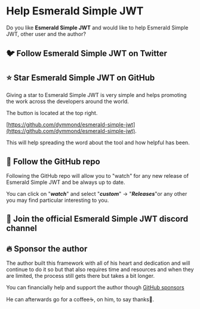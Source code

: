 # Help Esmerald Simple JWT

Do you like **Esmerald Simple JWT** and would like to help Esmerald Simple JWT, other user and the author?

## 🐦 Follow Esmerald Simple JWT on Twitter


## ⭐ Star **Esmerald Simple JWT** on GitHub

Giving a star to Esmerald Simple JWT is very simple and helps promoting the work across the developers around the world.

The button is located at the top right.

[https://github.com/dymmond/esmerald-simple-jwt](https://github.com/dymmond/esmerald-simple-jwt).

This will help spreading the word about the tool and how helpful has been.

## 👀 Follow the GitHub repo

Following the GitHub repo will allow you to "watch" for any new release of Esmerald Simple JWT and be always up to date.

You can click on "***watch***" and select "***custom***" -> "***Releases***"or any other you may find particular
interesting to you.

## 💬 Join the official Esmerald Simple JWT discord channel

## 🔥 Sponsor the author

The author built this framework with all of his heart and dedication and will continue to do it so but that also
requires time and resources and when they are limited, the process still gets there but takes a bit longer.

You can financially help and support the author though [GitHub sponsors](https://github.com/sponsors/tarsil)

He can afterwards go for a coffee☕, on him, to say thanks🙏.
